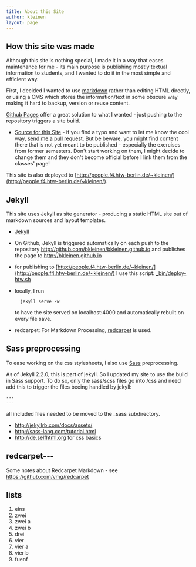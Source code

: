 ```yaml
---
title: About this Site
author: kleinen
layout: page
---
```


## How this site was made

Although this site is nothing special, I made it in a way that eases maintenance for me - its main purpose is publishing mostly textual information to students, and I wanted to do it in the most simple and efficient way.

First, I decided I wanted to use [markdown](http://daringfireball.net/projects/markdown/) rather than editing HTML directly, or using a CMS which stores the information/text in some obscure way making it hard to backup, version or reuse content.

[Github Pages](http://pages.github.com/) offer a great solution to what I wanted - just pushing to the repository triggers a site build.

* [Source for this Site](https://github.com/bkleinen/bkleinen.github.io) - if you find a typo and want to let me know the cool way, [send me a pull request](https://help.github.com/articles/using-pull-requests). But be beware, you might find content there that is not yet meant to be published - especially the exercises from former semesters. Don't start working on them, I might decide to change them and they don't become official before I link them from the classes' page!


This site is also deployed to [http://people.f4.htw-berlin.de/~kleinen/](http://people.f4.htw-berlin.de/~kleinen/).

## Jekyll

This site uses Jekyll as site generator - producing a static HTML site out of markdown sources
and layout templates.

* [Jekyll](http://jekyllrb.com/)

* On Github, Jekyll is triggered automatically on each push to the repository
http://github.com/bkleinen/bkleinen.github.io and publishes the page to
http://bkleinen.github.io
* for publishing to [http://people.f4.htw-berlin.de/~kleinen/](http://people.f4.htw-berlin.de/~kleinen/) I use this script: [_bin/deploy-htw.sh](https://github.com/bkleinen/bkleinen.github.io/blob/master/_bin/deploy-htw.sh)
* locally, I run

        jekyll serve -w
  to have the site served on localhost:4000 and automatically rebuilt on every file save.

* redcarpet: For Markdown Processing, [redcarpet](https://github.com/vmg/redcarpet) is used.

## Sass preprocessing

To ease working on the css stylesheets, I also use [Sass](http://sass-lang.com/) preprocessing.

As of Jekyll 2.2.0, this is part of jekyll. So I updated my site to use the build in Sass support. To do so, only the sass/scss files go into /css and need add this to trigger the files beeing handled by jekyll:

    ---
    ---

all included files needed to be moved to the \_sass subdirectory.

* http://jekyllrb.com/docs/assets/
* http://sass-lang.com/tutorial.html
* http://de.selfhtml.org for css basics

## redcarpet---


Some notes about Redcarpet Markdown - see
https://github.com/vmg/redcarpet

## lists
1. eins
2. zwei
  1. zwei a
  2. zwei b
3. drei
4. vier
  1. vier a
  2. vier b
5. fuenf
